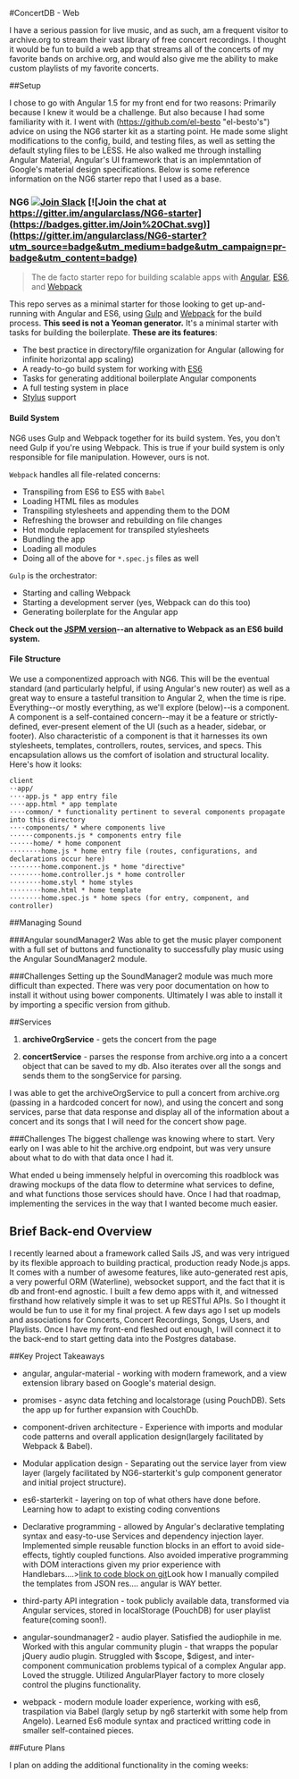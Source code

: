 #ConcertDB - Web

I have a serious passion for live music, and as such, am a frequent visitor to archive.org to stream their vast library of free concert recordings. I thought it would be fun to build a web app that streams all of the concerts of my favorite bands on archive.org, and would also give me the ability to make custom playlists of my favorite concerts. 



##Setup

I chose to go with Angular 1.5 for my front end for two reasons: Primarily because I knew it would be a challenge. But also because I had some familiarity with it. I went with (https://github.com/el-besto "el-besto's") advice on using the NG6 starter kit as a starting point. He made some slight modifications to the config, build, and testing files, as well as setting the default styling files to be LESS. He also walked me through installing Angular Material, Angular's UI framework that is an implemntation of Google's material design specifications. Below is some reference information on the NG6 starter repo that I used as a base.


### NG6 [![Join Slack](https://img.shields.io/badge/slack-join-brightgreen.svg)](https://angularclass.com/slack-join) [![Join the chat at https://gitter.im/angularclass/NG6-starter](https://badges.gitter.im/Join%20Chat.svg)](https://gitter.im/angularclass/NG6-starter?utm_source=badge&utm_medium=badge&utm_campaign=pr-badge&utm_content=badge)

> The de facto starter repo for building scalable apps with [Angular](https://angularjs.org), [ES6](https://git.io/es6features), and [Webpack](http://webpack.github.io/)

This repo serves as a minimal starter for those looking to get up-and-running with Angular and ES6, using [Gulp](http://gulpjs.com/) and [Webpack](http://webpack.github.io/) for the build process.
**This seed is not a Yeoman generator.** It's a minimal starter with tasks for building the boilerplate. **These are its features**:
* The best practice in directory/file organization for Angular (allowing for infinite horizontal app scaling)
* A ready-to-go build system for working with [ES6](https://git.io/es6features)
* Tasks for generating additional boilerplate Angular components
* A full testing system in place
* [Stylus](https://learnboost.github.io/stylus/) support


#### Build System
NG6 uses Gulp and Webpack together for its build system. Yes, you don't need Gulp if you're using Webpack. This is true if your build system is only responsible for file manipulation. However, ours is not.

`Webpack` handles all file-related concerns:
* Transpiling from ES6 to ES5 with `Babel`
* Loading HTML files as modules
* Transpiling stylesheets and appending them to the DOM
* Refreshing the browser and rebuilding on file changes
* Hot module replacement for transpiled stylesheets
* Bundling the app
* Loading all modules
* Doing all of the above for `*.spec.js` files as well

`Gulp` is the orchestrator:
* Starting and calling Webpack
* Starting a development server (yes, Webpack can do this too)
* Generating boilerplate for the Angular app

**Check out the [JSPM version](https://github.com/angularclass/NG6-starter/tree/jspm)--an alternative to Webpack as an ES6 build system.**

#### File Structure
We use a componentized approach with NG6. This will be the eventual standard (and particularly helpful, if using Angular's new router) as well as a great way to ensure a tasteful transition to Angular 2, when the time is ripe. Everything--or mostly everything, as we'll explore (below)--is a component. A component is a self-contained concern--may it be a feature or strictly-defined, ever-present element of the UI (such as a header, sidebar, or footer). Also characteristic of a component is that it harnesses its own stylesheets, templates, controllers, routes, services, and specs. This encapsulation allows us the comfort of isolation and structural locality. Here's how it looks:
```
client
⋅⋅app/
⋅⋅⋅⋅app.js * app entry file
⋅⋅⋅⋅app.html * app template
⋅⋅⋅⋅common/ * functionality pertinent to several components propagate into this directory
⋅⋅⋅⋅components/ * where components live
⋅⋅⋅⋅⋅⋅components.js * components entry file
⋅⋅⋅⋅⋅⋅home/ * home component
⋅⋅⋅⋅⋅⋅⋅⋅home.js * home entry file (routes, configurations, and declarations occur here)
⋅⋅⋅⋅⋅⋅⋅⋅home.component.js * home "directive"
⋅⋅⋅⋅⋅⋅⋅⋅home.controller.js * home controller
⋅⋅⋅⋅⋅⋅⋅⋅home.styl * home styles
⋅⋅⋅⋅⋅⋅⋅⋅home.html * home template
⋅⋅⋅⋅⋅⋅⋅⋅home.spec.js * home specs (for entry, component, and controller)
```


##Managing Sound

###Angular soundManager2
Was able to get the music player component with a full set of buttons and functionality to successfully play music using the Angular SoundManager2 module. 

###Challenges
Setting up the SoundManager2 module was much more difficult than expected. There was very poor documentation on how to install it without using bower components. Ultimately I was able to install it by importing a specific version from github.



##Services

1. __archiveOrgService__ - gets the concert from the page

2. __concertService__ - parses the response from archive.org into a a concert object that can be saved to my db. Also iterates over all the songs and sends them to the songService for parsing.

I was able to get the archiveOrgService to pull a concert from archive.org (passing in a hardcoded concert for now), and using the concert and song services, parse that data response and display all of the information about a concert and its songs that I will need for the concert show page.

###Challenges
The biggest challenge was knowing where to start. Very early on I was able to hit the archive.org endpoint, but was very unsure about what to do with that data once I had it. 

What ended u being immensely helpful in overcoming this roadblock was drawing mockups of the data flow to determine what services to define, and what functions those services should have. Once I had that roadmap, implementing the services in the way that I wanted become much easier.



## Brief Back-end Overview

I recently learned about a framework called Sails JS, and was very intrigued by its flexible approach to building practical, production ready Node.js apps. It comes with a number of awesome features, like auto-generated rest apis, a very powerful ORM (Waterline), websocket support, and the fact that it is db and front-end agnostic. I built a few demo apps with it, and witnessed firsthand how relatively simple it was to set up RESTful APIs. So I thought it would be fun to use it for my final project. A few days ago I set up models and associations for Concerts, Concert Recordings, Songs, Users, and Playlists. Once I have my front-end fleshed out enough, I will connect it to the back-end to start getting data into the Postgres database.



##Key Project Takeaways

* angular, angular-material - working with modern framework, and a view extension library based on Google's material design.

* promises - async data fetching and localstorage (using PouchDB). Sets the app up for further expansion with CouchDb.

* component-driven architecture - Experience with imports and modular code patterns and overall application design(largely facilitated by Webpack & Babel).

* Modular application design - Separating out the service layer from view layer (largely facilitated by NG6-starterkit's gulp component generator and initial project structure).

* es6-starterkit - layering on top of what others have done before. Learning how to adapt to existing coding conventions

* Declarative programming - allowed by Angular's declarative templating syntax and easy-to-use Services and dependency injection layer. Implemented simple reusable function blocks in an effort to avoid side-effects, tightly coupled functions. Also avoided imperative programming with DOM interactions given my prior experience with Handlebars....>[link to code block on git](websidte.com)Look how I manually compiled the templates from JSON res.... angular is WAY better.


* third-party API integration - took publicly available data, transformed via Angular services, stored in localStorage (PouchDB) for user playlist feature(coming soon!).

* angular-soundmanager2 - audio player. Satisfied the audiophile in me. Worked with this angular community plugin - that wrapps the popular jQuery audio plugin. Struggled with $scope, $digest, and inter-component communication problems typical of a complex Angular app. Loved the struggle. Utilized AngularPlayer factory to more closely control the plugins functionality.

* webpack - modern module loader experience, working with es6, traspilation via Babel (largly setup by ng6 starterkit with some help from Angelo). Learned Es6 module syntax and practiced writting code in smaller self-contained pieces.


##Future Plans

I plan on adding the additional functionality in the coming weeks:

